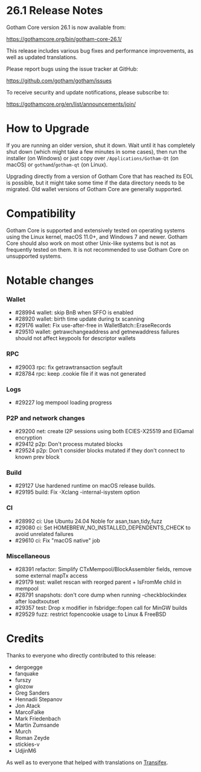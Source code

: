 26.1 Release Notes
==================

Gotham Core version 26.1 is now available from:

  <https://gothamcore.org/bin/gotham-core-26.1/>

This release includes various bug fixes and performance
improvements, as well as updated translations.

Please report bugs using the issue tracker at GitHub:

  <https://github.com/gotham/gotham/issues>

To receive security and update notifications, please subscribe to:

  <https://gothamcore.org/en/list/announcements/join/>

How to Upgrade
==============

If you are running an older version, shut it down. Wait until it has completely
shut down (which might take a few minutes in some cases), then run the
installer (on Windows) or just copy over `/Applications/Gotham-Qt` (on macOS)
or `gothamd`/`gotham-qt` (on Linux).

Upgrading directly from a version of Gotham Core that has reached its EOL is
possible, but it might take some time if the data directory needs to be migrated. Old
wallet versions of Gotham Core are generally supported.

Compatibility
==============

Gotham Core is supported and extensively tested on operating systems
using the Linux kernel, macOS 11.0+, and Windows 7 and newer.  Gotham
Core should also work on most other Unix-like systems but is not as
frequently tested on them.  It is not recommended to use Gotham Core on
unsupported systems.

Notable changes
===============

### Wallet

- #28994 wallet: skip BnB when SFFO is enabled
- #28920 wallet: birth time update during tx scanning
- #29176 wallet: Fix use-after-free in WalletBatch::EraseRecords
- #29510 wallet: getrawchangeaddress and getnewaddress failures should not affect keypools for descriptor wallets

### RPC

- #29003 rpc: fix getrawtransaction segfault
- #28784 rpc: keep .cookie file if it was not generated

### Logs

- #29227 log mempool loading progress

### P2P and network changes

- #29200 net: create I2P sessions using both ECIES-X25519 and ElGamal encryption
- #29412 p2p: Don't process mutated blocks
- #29524 p2p: Don't consider blocks mutated if they don't connect to known prev block

### Build

- #29127 Use hardened runtime on macOS release builds.
- #29195 build: Fix -Xclang -internal-isystem option

### CI

- #28992 ci: Use Ubuntu 24.04 Noble for asan,tsan,tidy,fuzz
- #29080 ci: Set HOMEBREW_NO_INSTALLED_DEPENDENTS_CHECK to avoid unrelated failures
- #29610 ci: Fix "macOS native" job

### Miscellaneous

- #28391 refactor: Simplify CTxMempool/BlockAssembler fields, remove some external mapTx access
- #29179 test: wallet rescan with reorged parent + IsFromMe child in mempool
- #28791 snapshots: don't core dump when running -checkblockindex after loadtxoutset
- #29357 test: Drop x modifier in fsbridge::fopen call for MinGW builds
- #29529 fuzz: restrict fopencookie usage to Linux & FreeBSD

Credits
=======

Thanks to everyone who directly contributed to this release:

- dergoegge
- fanquake
- furszy
- glozow
- Greg Sanders
- Hennadii Stepanov
- Jon Atack
- MarcoFalke
- Mark Friedenbach
- Martin Zumsande
- Murch
- Roman Zeyde
- stickies-v
- UdjinM6

As well as to everyone that helped with translations on
[Transifex](https://www.transifex.com/gotham/gotham/).

